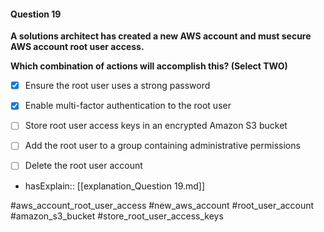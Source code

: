 #### Question  19


**A solutions architect has created a new AWS account and must secure AWS account root user access.**


**Which combination of actions will accomplish this? (Select TWO)**


- [x] Ensure the root user uses a strong password


- [x] Enable multi-factor authentication to the root user


- [ ] Store root user access keys in an encrypted Amazon S3 bucket


- [ ] Add the root user to a group containing administrative permissions


- [ ] Delete the root user account



- hasExplain:: [[explanation_Question  19.md]]

#aws_account_root_user_access #new_aws_account #root_user_account #amazon_s3_bucket #store_root_user_access_keys 